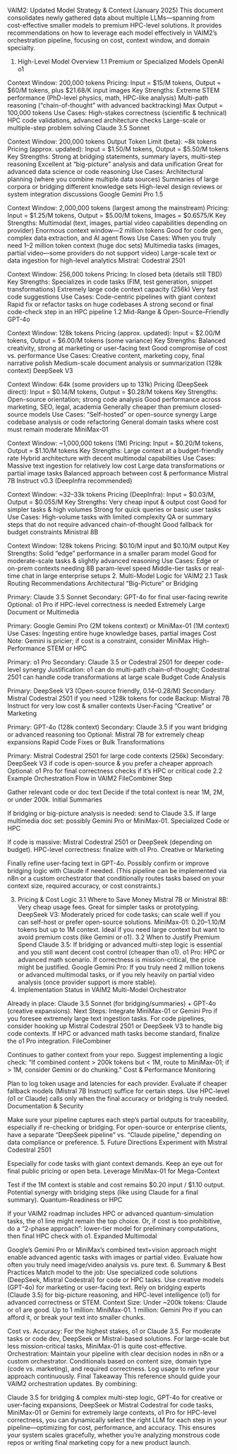 VAIM2: Updated Model Strategy & Context (January 2025)
This document consolidates newly gathered data about multiple LLMs—spanning from cost-effective smaller models to premium HPC-level solutions. It provides recommendations on how to leverage each model effectively in VAIM2’s orchestration pipeline, focusing on cost, context window, and domain specialty.

1. High-Level Model Overview
1.1 Premium or Specialized Models
OpenAI o1

Context Window: 200,000 tokens
Pricing: Input = $15/M tokens, Output = $60/M tokens, plus $21.68/K input images
Key Strengths:
Extreme STEM performance (PhD-level physics, math, HPC-like analysis)
Multi-path reasoning (“chain-of-thought” with advanced backtracking)
Max Output = 100,000 tokens
Use Cases:
High-stakes correctness (scientific & technical)
HPC code validations, advanced architecture checks
Large-scale or multiple-step problem solving
Claude 3.5 Sonnet

Context Window: 200,000 tokens
Output Token Limit (beta): ~8k tokens
Pricing (approx. updated): Input = $1.50/M tokens, Output = $5.50/M tokens
Key Strengths:
Strong at bridging statements, summary layers, multi-step reasoning
Excellent at “big-picture” analysis and data unification
Great for advanced data science or code reasoning
Use Cases:
Architectural planning (where you combine multiple data sources)
Summaries of large corpora or bridging different knowledge sets
High-level design reviews or system integration discussions
Google Gemini Pro 1.5

Context Window: 2,000,000 tokens (largest among the mainstream)
Pricing: Input = $1.25/M tokens, Output = $5.00/M tokens, Images = $0.6575/K
Key Strengths:
Multimodal (text, images, partial video capabilities depending on provider)
Enormous context window—2 million tokens
Good for code gen, complex data extraction, and AI agent flows
Use Cases:
When you truly need 1–2 million token context (huge doc sets)
Multimedia tasks (images, partial video—some providers do not support video)
Large-scale text or data ingestion for high-level analytics
Mistral: Codestral 2501

Context Window: 256,000 tokens
Pricing: In closed beta (details still TBD)
Key Strengths:
Specializes in code tasks (FIM, test generation, snippet transformations)
Extremely large code context capacity (256k)
Very fast code suggestions
Use Cases:
Code-centric pipelines with giant context
Rapid fix or refactor tasks on huge codebases
A strong second or final code-check step in an HPC pipeline
1.2 Mid-Range & Open-Source–Friendly
GPT-4o

Context Window: 128k tokens
Pricing (approx. updated): Input = $2.00/M tokens, Output = $6.00/M tokens (some variance)
Key Strengths:
Balanced creativity, strong at marketing or user-facing text
Good compromise of cost vs. performance
Use Cases:
Creative content, marketing copy, final narrative polish
Medium-scale document analysis or summarization (128k context)
DeepSeek V3

Context Window: 64k (some providers up to 131k)
Pricing (DeepSeek direct): Input = $0.14/M tokens, Output = $0.28/M tokens
Key Strengths:
Open-source orientation; strong code analysis
Good performance across marketing, SEO, legal, academia
Generally cheaper than premium closed-source models
Use Cases:
“Self-hosted” or open-source synergy
Large codebase analysis or code refactoring
General domain tasks where cost must remain moderate
MiniMax-01

Context Window: ~1,000,000 tokens (1M)
Pricing: Input = $0.20/M tokens, Output = $1.10/M tokens
Key Strengths:
Large context at a budget-friendly rate
Hybrid architecture with decent multimodal capabilities
Use Cases:
Massive text ingestion for relatively low cost
Large data transformations or partial image tasks
Balanced approach between cost & performance
Mistral 7B Instruct v0.3 (DeepInfra recommended)

Context Window: ~32–33k tokens
Pricing (DeepInfra): Input = $0.03/M, Output = $0.055/M
Key Strengths:
Very cheap input & output cost
Good for simpler tasks & high volumes
Strong for quick queries or basic user tasks
Use Cases:
High-volume tasks with limited complexity
QA or summary steps that do not require advanced chain-of-thought
Good fallback for budget constraints
Ministral 8B

Context Window: 128k tokens
Pricing: $0.10/M input and $0.10/M output
Key Strengths:
Solid “edge” performance in a smaller param model
Good for moderate-scale tasks & slightly advanced reasoning
Use Cases:
Edge or on-prem contexts needing 8B param-level speed
Middle-tier tasks or real-time chat in large enterprise setups
2. Multi-Model Logic for VAIM2
2.1 Task Routing Recommendations
Architectural “Big-Picture” or Bridging

Primary: Claude 3.5 Sonnet
Secondary: GPT-4o for final user-facing rewrite
Optional: o1 Pro if HPC-level correctness is needed
Extremely Large Document or Multimedia

Primary: Google Gemini Pro (2M tokens context) or MiniMax-01 (1M context)
Use Cases: Ingesting entire huge knowledge bases, partial images
Cost Note: Gemini is pricier; if cost is a constraint, consider MiniMax
High-Performance STEM or HPC

Primary: o1 Pro
Secondary: Claude 3.5 or Codestral 2501 for deeper code-level synergy
Justification: o1 can do multi-path chain-of-thought; Codestral 2501 can handle code transformations at large scale
Budget Code Analysis

Primary: DeepSeek V3 (Open-source friendly, $0.14–$0.28/M)
Secondary: Mistral Codestral 2501 if you need >128k tokens for code
Backup: Mistral 7B Instruct for very low cost & smaller contexts
User-Facing “Creative” or Marketing

Primary: GPT-4o (128k context)
Secondary: Claude 3.5 if you want bridging or advanced reasoning too
Optional: Mistral 7B for extremely cheap expansions
Rapid Code Fixes or Bulk Transformations

Primary: Mistral Codestral 2501 for large code contexts (256k)
Secondary: DeepSeek V3 if code is open-source & you prefer a cheaper approach
Optional: o1 Pro for final correctness checks if it’s HPC or critical code
2.2 Example Orchestration Flow in VAIM2
FileCombiner Step

Gather relevant code or doc text
Decide if the total context is near 1M, 2M, or under 200k.
Initial Summaries

If bridging or big-picture analysis is needed: send to Claude 3.5.
If large multimedia doc set: possibly Gemini Pro or MiniMax-01.
Specialized Code or HPC

If code is massive: Mistral Codestral 2501 or DeepSeek (depending on budget).
HPC-level correctness: finalize with o1 Pro.
Creative or Marketing

Finally refine user-facing text in GPT-4o.
Possibly confirm or improve bridging logic with Claude if needed.
(This pipeline can be implemented via n8n or a custom orchestrator that conditionally routes tasks based on your context size, required accuracy, or cost constraints.)

3. Pricing & Cost Logic
3.1 Where to Save Money
Mistral 7B or Ministral 8B: Very cheap usage fees. Great for simpler tasks or prototyping.
DeepSeek V3: Moderately priced for code tasks; can scale well if you can self-host or prefer open-source solutions.
MiniMax-01: $0.20–$1.10/M tokens but up to 1M context. Ideal if you need large context but want to avoid premium costs (like Gemini or o1).
3.2 When to Justify Premium Spend
Claude 3.5: If bridging or advanced multi-step logic is essential and you still want decent cost control (cheaper than o1).
o1 Pro: HPC or advanced math scenario. If correctness is mission-critical, the price might be justified.
Google Gemini Pro: If you truly need 2 million tokens or advanced multimodal tasks, or if you rely heavily on partial video analysis (once provider support is more stable).
4. Implementation Status in VAIM2
Multi-Model Orchestrator

Already in place: Claude 3.5 Sonnet (for bridging/summaries) + GPT-4o (creative expansions).
Next Steps:
Integrate MiniMax-01 or Gemini Pro if you foresee extremely large text ingestion tasks.
For code pipelines, consider hooking up Mistral Codestral 2501 or DeepSeek V3 to handle big code contexts.
If HPC or advanced math tasks become standard, finalize the o1 Pro integration.
FileCombiner

Continues to gather context from your repo.
Suggest implementing a logic check: “If combined content > 200k tokens but < 1M, route to MiniMax-01; if > 1M, consider Gemini or do chunking.”
Cost & Performance Monitoring

Plan to log token usage and latencies for each provider.
Evaluate if cheaper fallback models (Mistral 7B Instruct) suffice for certain steps.
Use HPC-level (o1 or Claude) calls only when the final accuracy or bridging is truly needed.
Documentation & Security

Make sure your pipeline captures each step’s partial outputs for traceability, especially if re-checking or bridging.
For open-source or enterprise clients, have a separate “DeepSeek pipeline” vs. “Claude pipeline,” depending on data compliance or preference.
5. Future Directions
Experiment with Mistral Codestral 2501

Especially for code tasks with giant context demands.
Keep an eye out for final public pricing or open beta.
Leverage MiniMax-01 for Mega-Context

Test if the 1M context is stable and cost remains $0.20 input / $1.10 output.
Potential synergy with bridging steps (like using Claude for a final summary).
Quantum-Readiness or HPC

If your VAIM2 roadmap includes HPC or advanced quantum-simulation tasks, the o1 line might remain the top choice.
Or, if cost is too prohibitive, do a “2-phase approach”: lower-tier model for preliminary computations, then final HPC check with o1.
Expanded Multimodal

Google’s Gemini Pro or MiniMax’s combined text+vision approach might enable advanced agentic tasks with images or partial video.
Evaluate how often you truly need image/video analysis vs. pure text.
6. Summary & Best Practices
Match model to the job:
Use specialized code solutions (DeepSeek, Mistral Codestral) for code or HPC tasks.
Use creative models (GPT-4o) for marketing or user-facing text.
Rely on bridging experts (Claude 3.5) for big-picture reasoning, and HPC-level intelligence (o1) for advanced correctness or STEM.
Context Size:
Under ~200k tokens: Claude or o1 are good.
Up to 1 million: MiniMax-01.
1 million: Gemini Pro if you can afford it, or break your text into smaller chunks.

Cost vs. Accuracy:
For the highest stakes, o1 or Claude 3.5.
For moderate tasks or code dev, DeepSeek or Mistral-based solutions.
For large-scale but less mission-critical tasks, MiniMax-01 is quite cost-effective.
Orchestration:
Maintain your pipeline with clear decision nodes in n8n or a custom orchestrator.
Conditionals based on content size, domain type (code vs. marketing), and required correctness.
Log usage to refine your approach continuously.
Final Takeaway
This reference should guide your VAIM2 orchestration updates. By combining:

Claude 3.5 for bridging & complex multi-step logic,
GPT-4o for creative or user-facing expansions,
DeepSeek or Mistral Codestral for code tasks,
MiniMax-01 or Gemini for extremely large contexts,
o1 Pro for HPC-level correctness,
you can dynamically select the right LLM for each step in your pipeline—optimizing for cost, performance, and accuracy. This ensures your system scales gracefully, whether you’re analyzing monstrous code repos or writing final marketing copy for a new product launch.